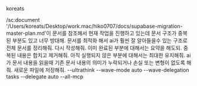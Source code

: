 koreats

/sc:document '/Users/koreats/Desktop/work.mac/hiko0707/docs/supabase-migration-master-plan.md'이 문서를 참조해서 현재 작업을 진행하고 있는데 문서 구조가 중복된 부분도 있고 너무 방대해. 문서를 최적화 해서 ai가 훨씬 잘 알아들을수 있는 구조로 전체 문서를 정리해줘. 다시 작성해줘. 이미 완료된 부분에 대해서는 요약을 해도되. 중복된 내용은  합치고 제거해줘. 아직 실행되지 않은 부분에 대해서는 최대한 유지해줘. ai가 문서 내용을 읽을때 기존 문서 내용의 의미가 누락되거나 손실 또는 변형이 없도록 해줘. 새로운 파일에 저장해줘. --ultrathink --wave-mode auto --wave-delegation tasks --delegate auto  --all-mcp
